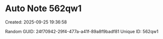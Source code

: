 ﻿# Auto Note 562qw1
Created: 2025-09-25 19:36:58

Random GUID: 24f70942-29f4-477a-a41f-89a8f9badf81
Unique ID: 562qw1
